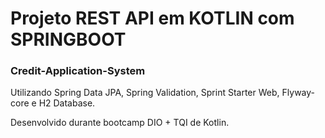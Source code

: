 # Projeto REST API em KOTLIN com SPRINGBOOT

### Credit-Application-System 

Utilizando Spring Data JPA, Spring Validation, Sprint Starter Web, Flyway-core e H2 Database.

Desenvolvido durante bootcamp DIO + TQI de Kotlin.
